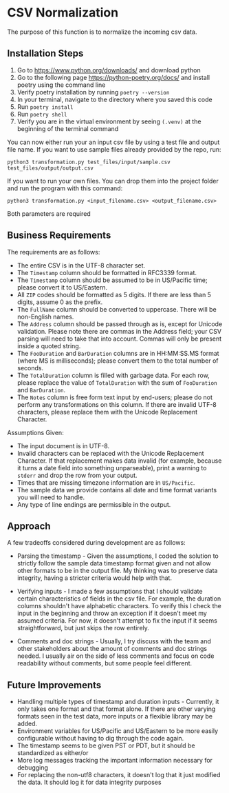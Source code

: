# CSV Normalization

The purpose of this function is to normalize the incoming csv data. 

## Installation Steps

1. Go to https://www.python.org/downloads/ and download python
2. Go to the following page https://python-poetry.org/docs/ and install poetry using the command line
3. Verify poetry installation by running `poetry --version`
4. In your terminal, navigate to the directory where you saved this code
5. Run `poetry install`
6. Run `poetry shell`
7. Verify you are in the virtual environment by seeing `(.venv)` at the beginning of the terminal command

You can now either run your an input csv file by using a test file and output file name. If you want to use sample files already provided by the repo, run: 

`python3 transformation.py test_files/input/sample.csv test_files/output/output.csv`

If you want to run your own files. You can drop them into the project folder and run the program with this command:

`python3 transformation.py <input_filename.csv> <output_filename.csv>`

Both parameters are required

## Business Requirements


The requirements are as follows:
- The entire CSV is in the UTF-8 character set.
- The `Timestamp` column should be formatted in RFC3339 format.
- The `Timestamp` column should be assumed to be in US/Pacific time; please convert it to US/Eastern.
- All `ZIP` codes should be formatted as 5 digits. If there are less than 5 digits, assume 0 as the prefix.
- The `FullName` column should be converted to uppercase. There will be non-English names.
- The `Address` column should be passed through as is, except for Unicode validation. Please note there are commas in the Address field; your CSV parsing will need to take that into account. Commas will only be present inside a quoted string.
- The `FooDuration` and `BarDuration` columns are in HH:MM:SS.MS format (where MS is milliseconds); please convert them to the total number of seconds.
- The `TotalDuration` column is filled with garbage data. For each row, please replace the value of `TotalDuration` with the sum of `FooDuration` and `BarDuration`.
- The `Notes` column is free form text input by end-users; please do not perform any transformations on this column. If there are invalid UTF-8 characters, please replace them with the Unicode Replacement Character.

Assumptions Given:
- The input document is in UTF-8.
- Invalid characters can be replaced with the Unicode Replacement Character. If that replacement makes data invalid (for example, because it turns a date field into something unparseable), print a warning to `stderr` and drop the row from your output.
- Times that are missing timezone information are in `US/Pacific`.
- The sample data we provide contains all date and time format variants you will need to handle.
- Any type of line endings are permissible in the output.

## Approach

A few tradeoffs considered during development are as follows:

- Parsing the timestamp - Given the assumptions, I coded the solution to strictly follow the sample data timestamp format given and not allow other formats to be in the output file. My thinking was to preserve data integrity, having a stricter criteria would help with that.

- Verifying inputs - I made a few assumptions that I should validate certain characteristics of fields in the csv file. For example, the duration columns shouldn't have alphabetic characters. To verify this I check the input in the beginning and throw an exception if it doesn't meet my assumed criteria. For now, it doesn't attempt to fix the input if it seems straightforward, but just skips the row entirely.

- Comments and doc strings - Usually, I try discuss with the team and other stakeholders about the amount of comments and doc strings needed. I usually air on the side of less comments and focus on code readability without comments, but some people feel different. 

## Future Improvements


- Handling multiple types of timestamp and duration inputs - Currently, it only takes one format and that format alone. If there are other varying formats seen in the test data, more inputs or a flexible library may be added. 
- Environment variables for US/Pacific and US/Eastern to be more easily configurable without having to dig through the code again. 
- The timestamp seems to be given PST or PDT, but it should be standardized as either/or
- More log messages tracking the important information necessary for debugging
- For replacing the non-utf8 characters, it doesn't log that it just modified the data. It should log it for data integrity purposes
